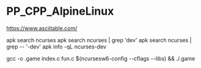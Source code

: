 # PP_CPP_AlpineLinux

https://www.asciitable.com/


apk search ncurses
apk search ncurses | grep 'dev'
apk search ncurses | grep -- '-dev'
apk info -qL ncurses-dev

gcc -o .game index.c fun.c $(ncursesw6-config --cflags --libs) && ./.game
